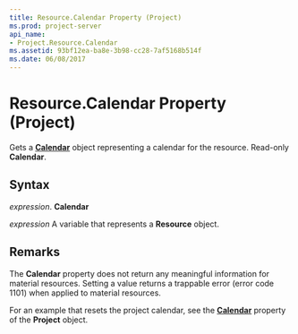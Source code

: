 ```yaml
---
title: Resource.Calendar Property (Project)
ms.prod: project-server
api_name:
- Project.Resource.Calendar
ms.assetid: 93bf12ea-ba8e-3b98-cc28-7af5168b514f
ms.date: 06/08/2017
---
```



# Resource.Calendar Property (Project)

Gets a  **[Calendar](Project.Calendar.md)** object representing a calendar for the resource. Read-only **Calendar**.


## Syntax

 _expression_. **Calendar**

 _expression_ A variable that represents a **Resource** object.


## Remarks

The  **Calendar** property does not return any meaningful information for material resources. Setting a value returns a trappable error (error code 1101) when applied to material resources.

For an example that resets the project calendar, see the  **[Calendar](Project.Project.Calendar.md)** property of the **Project** object.


